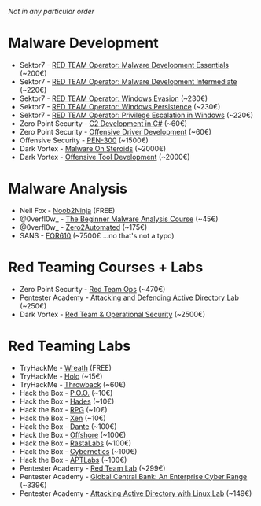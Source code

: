 *Not in any particular order*

# Malware Development
- Sektor7 - [RED TEAM Operator: Malware Development Essentials](https://institute.sektor7.net/red-team-operator-malware-development-essentials) (~200€)
- Sektor7 - [RED TEAM Operator: Malware Development Intermediate](https://institute.sektor7.net/rto-maldev-intermediate) (~220€)
- Sektor7 - [RED TEAM Operator: Windows Evasion](https://institute.sektor7.net/rto-win-evasion) (~230€)
- Sektor7 - [RED TEAM Operator: Windows Persistence](https://institute.sektor7.net/rto-windows-persistence) (~230€)
- Sektor7 - [RED TEAM Operator: Privilege Escalation in Windows](https://institute.sektor7.net/rto-lpe-windows) (~220€)
- Zero Point Security - [C2 Development in C#](https://training.zeropointsecurity.co.uk/courses/c2-development-in-csharp) (~60€)
- Zero Point Security - [Offensive Driver Development](https://training.zeropointsecurity.co.uk/courses/offensive-driver-development) (~60€)
- Offensive Security - [PEN-300](https://www.offensive-security.com/pen300-osep/) (~1500€)
- Dark Vortex - [Malware On Steroids](https://0xdarkvortex.dev/training-programs/malware-on-steroids/)  (~2000€)
- Dark Vortex - [Offensive Tool Development](https://0xdarkvortex.dev/training-programs/offensive-tool-development/)  (~2000€)

# Malware Analysis
- Neil Fox - [Noob2Ninja](https://www.youtube.com/playlist?list=PLiFO-R_BI-kAqDPqtnOq2n70mtAZ6xg5N) (FREE)
- @0verfl0w_ - [The Beginner Malware Analysis Course](https://www.0ffset.net/training/beginner-malanalysis/) (~45€)
- @0verfl0w_ - [Zero2Automated](https://courses.zero2auto.com/adv-malware-analysis-course) (~175€)
- SANS - [FOR610](https://www.sans.org/cyber-security-courses/reverse-engineering-malware-malware-analysis-tools-techniques/) (~7500€ ...no that's not a typo)

# Red Teaming Courses + Labs
- Zero Point Security - [Red Team Ops](https://training.zeropointsecurity.co.uk/courses/red-team-ops) (~470€)
- Pentester Academy - [Attacking and Defending Active Directory Lab](https://www.pentesteracademy.com/activedirectorylab) (~250€)
- Dark Vortex - [Red Team & Operational Security](https://0xdarkvortex.dev/training-programs/red-team-and-operational-security/)  (~2500€)

# Red Teaming Labs
- TryHackMe - [Wreath](https://tryhackme.com/room/wreath) (FREE)
- TryHackMe - [Holo](https://tryhackme.com/room/hololive) (~15€) 
- TryHackMe - [Throwback](https://tryhackme.com/network/throwback) (~60€) 
- Hack the Box - [P.O.O.](https://app.hackthebox.com/endgames/poo) (~10€)
- Hack the Box - [Hades](https://app.hackthebox.com/endgames/hades) (~10€)
- Hack the Box - [RPG](https://app.hackthebox.com/endgames/rpg) (~10€)
- Hack the Box - [Xen](https://app.hackthebox.com/endgames/xen) (~10€)
- Hack the Box - [Dante](https://app.hackthebox.com/prolabs/overview/dante) (~100€)
- Hack the Box - [Offshore](https://app.hackthebox.com/prolabs/overview/offshore) (~100€)
- Hack the Box - [RastaLabs](https://app.hackthebox.com/prolabs/overview/rastalabs) (~100€)
- Hack the Box - [Cybernetics](https://app.hackthebox.com/prolabs/overview/cybernetics) (~100€)
- Hack the Box - [APTLabs](https://app.hackthebox.com/prolabs/overview/aptlabs) (~100€)
- Pentester Academy - [Red Team Lab](https://www.pentesteracademy.com/redteamlab) (~299€)
- Pentester Academy - [Global Central Bank: An Enterprise Cyber Range](https://www.pentesteracademy.com/gcb) (~339€)
- Pentester Academy - [Attacking Active Directory with Linux Lab](https://www.pentesteracademy.com/linuxad) (~149€)
